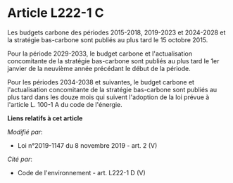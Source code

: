 # Article L222-1 C

Les budgets carbone des périodes 2015-2018, 2019-2023 et 2024-2028 et la stratégie bas-carbone sont publiés au plus tard le
15 octobre 2015.

Pour la période 2029-2033, le budget carbone et l'actualisation concomitante de la stratégie bas-carbone sont publiés au plus
tard le 1er janvier de la neuvième année précédant le début de la période.

Pour les périodes 2034-2038 et suivantes, le budget carbone et l'actualisation concomitante de la stratégie bas-carbone sont
publiés au plus tard dans les douze mois qui suivent l'adoption de la loi prévue à l'article L. 100-1 A du code de l'énergie.

**Liens relatifs à cet article**

_Modifié par_:

  - Loi n°2019-1147 du 8 novembre 2019 - art. 2 (V)

_Cité par_:

  - Code de l'environnement - art. L222-1 D (V)
